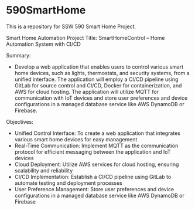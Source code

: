 # 590SmartHome
This is a repository for SSW 590 Smart Home Project.

Smart Home Automation
Project Title: SmartHomeControl – Home Automation System with CI/CD

Summary:
- Develop a web application that enables users to control various smart home devices, such as lights, thermostats, and security systems, from a unified interface. The application will employ a CI/CD pipeline using GitLab for source control and CI/CD, Docker for containerization, and AWS for cloud hosting. The application will utilize MQTT for communication with IoT devices and store user preferences and device configurations in a managed database service like AWS DynamoDB or Firebase.

Objectives:
- Unified Control Interface: To create a web application that integrates various smart home devices for easy management
- Real-Time Communication: Implement MQTT as the communication protocol for efficient messaging between the application and IoT devices
- Cloud Deployment: Utilize AWS services for cloud hosting, ensuring scalability and reliability
- CI/CD Implementation: Establish a CI/CD pipeline using GitLab to automate testing and deployment processes
- User Preference Management: Store user preferences and device configurations in a managed database service like AWS DynamoDB or Firebase


